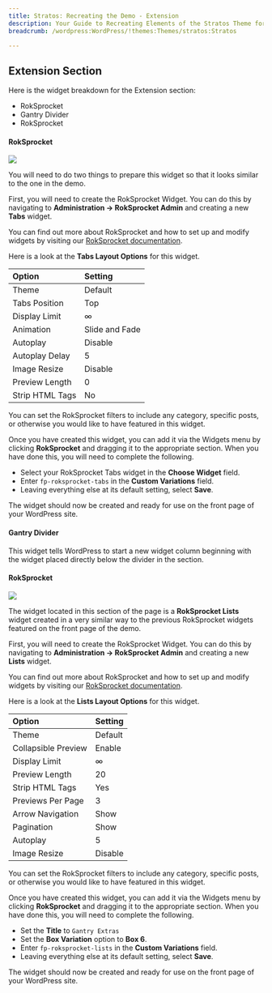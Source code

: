 ```yaml
---
title: Stratos: Recreating the Demo - Extension
description: Your Guide to Recreating Elements of the Stratos Theme for WordPress
breadcrumb: /wordpress:WordPress/!themes:Themes/stratos:Stratos

---
```


Extension Section
-----

Here is the widget breakdown for the Extension section:

* RokSprocket
* Gantry Divider
* RokSprocket

#### RokSprocket

![][demo]

You will need to do two things to prepare this widget so that it looks similar to the one in the demo.

First, you will need to create the RokSprocket Widget. You can do this by navigating to **Administration -> RokSprocket Admin** and creating a new **Tabs** widget. 

You can find out more about RokSprocket and how to set up and modify widgets by visiting our [RokSprocket documentation][roksprocket].

Here is a look at the **Tabs Layout Options** for this widget.

| Option          | Setting        |  
| :-------------- | :------------- |  
| Theme           | Default        |  
| Tabs Position   | Top            |  
| Display Limit   | ∞              |  
| Animation       | Slide and Fade |  
| Autoplay        | Disable        |  
| Autoplay Delay  | 5              |  
| Image Resize    | Disable        |  
| Preview Length  | 0              |  
| Strip HTML Tags | No             |   

You can set the RokSprocket filters to include any category, specific posts, or otherwise you would like to have featured in this widget.

Once you have created this widget, you can add it via the Widgets menu by clicking **RokSprocket** and dragging it to the appropriate section. When you have done this, you will need to complete the following.

* Select your RokSprocket Tabs widget in the **Choose Widget** field.
* Enter `fp-roksprocket-tabs` in the **Custom Variations** field.
* Leaving everything else at its default setting, select **Save**.

The widget should now be created and ready for use on the front page of your WordPress site.

#### Gantry Divider

This widget tells WordPress to start a new widget column beginning with the widget placed directly below the divider in the section.

#### RokSprocket

![][demo3]

The widget located in this section of the page is a **RokSprocket Lists** widget created in a very similar way to the previous RokSprocket widgets featured on the front page of the demo.

First, you will need to create the RokSprocket Widget. You can do this by navigating to **Administration -> RokSprocket Admin** and creating a new **Lists** widget. 

You can find out more about RokSprocket and how to set up and modify widgets by visiting our [RokSprocket documentation][roksprocket].

Here is a look at the **Lists Layout Options** for this widget.

| Option              | Setting |  
| :------------------ | :------ |  
| Theme               | Default |  
| Collapsible Preview | Enable  |  
| Display Limit       | ∞       |  
| Preview Length      | 20      |  
| Strip HTML Tags     | Yes     |  
| Previews Per Page   | 3       |  
| Arrow Navigation    | Show    |  
| Pagination          | Show    |  
| Autoplay            | 5       |  
| Image Resize        | Disable |  

You can set the RokSprocket filters to include any category, specific posts, or otherwise you would like to have featured in this widget.

Once you have created this widget, you can add it via the Widgets menu by clicking **RokSprocket** and dragging it to the appropriate section. When you have done this, you will need to complete the following.

* Set the **Title** to `Gantry Extras`
* Set the **Box Variation** option to **Box 6**.
* Enter `fp-roksprocket-lists` in the **Custom Variations** field.
* Leaving everything else at its default setting, select **Save**.

The widget should now be created and ready for use on the front page of your WordPress site.

[demo]: assets/demo_5.jpeg
[demo3]: assets/demo_6.jpeg
[roksprocket]: ../../plugins/roksprocket/